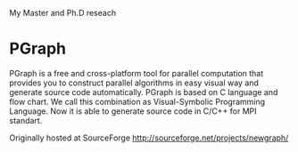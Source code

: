 My Master and Ph.D reseach

# PGraph

PGraph is a free and cross-platform tool for parallel computation that provides you to construct parallel algorithms in easy visual way and generate source code automatically. PGraph is based on C language and flow chart. We call this combination as Visual-Symbolic Programming Language. Now it is able to generate source code in C/C++ for MPI standart.

Originally hosted at SourceForge http://sourceforge.net/projects/newgraph/
